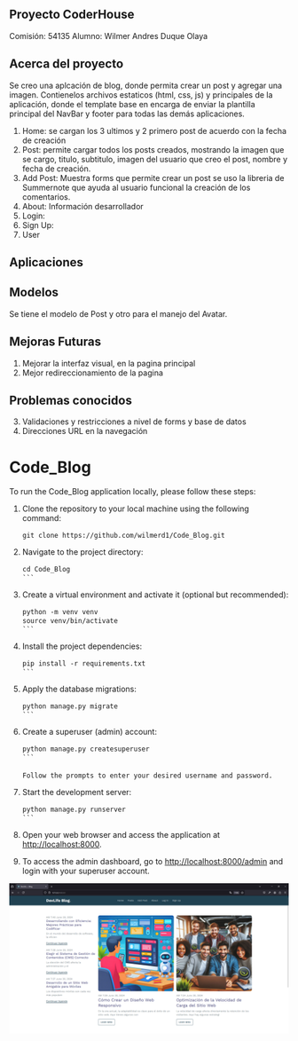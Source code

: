 ## Proyecto CoderHouse

Comisión: 54135
Alumno: Wilmer Andres Duque Olaya

## Acerca del proyecto

Se creo una aplcación de blog, donde permita crear un post y agregar una imagen.
Contienelos archivos estaticos (html, css, js) y principales de la aplicación, donde el template base en encarga de enviar la plantilla principal del NavBar y footer para todas las demás aplicaciones.

1. Home: se cargan los 3 ultimos y 2 primero post de acuerdo con la fecha de creación
2. Post: permite cargar todos los posts creados, mostrando la imagen que se cargo, titulo, subtitulo, imagen del usuario que creo el post, nombre y fecha de creación.
3. Add Post: Muestra forms que permite crear un post se uso la libreria de Summernote que ayuda al usuario funcional la creación de los comentarios.
4. About: Información desarrollador
5. Login:
6. Sign Up:
7. User

## Aplicaciones

## Modelos

Se tiene el modelo de Post y otro para el manejo del Avatar.

## Mejoras Futuras

1. Mejorar la interfaz visual, en la pagina principal
2. Mejor redireccionamiento de la pagina

## Problemas conocidos

3. Validaciones y restricciones a nivel de forms y base de datos
4. Direcciones URL en la navegación

# Code_Blog

To run the Code_Blog application locally, please follow these steps:

1. Clone the repository to your local machine using the following command:

   ```
   git clone https://github.com/wilmerd1/Code_Blog.git
   ```

2. Navigate to the project directory:

   ````
   cd Code_Blog
   ```

   ````

3. Create a virtual environment and activate it (optional but recommended):

   ````
   python -m venv venv
   source venv/bin/activate
   ```

   ````

4. Install the project dependencies:

   ````
   pip install -r requirements.txt
   ```

   ````

5. Apply the database migrations:

   ````
   python manage.py migrate
   ```

   ````

6. Create a superuser (admin) account:

   ````
   python manage.py createsuperuser
   ```

   Follow the prompts to enter your desired username and password.

   ````

7. Start the development server:

   ````
   python manage.py runserver
   ```

   ````

8. Open your web browser and access the application at [http://localhost:8000](http://localhost:8000).

9. To access the admin dashboard, go to [http://localhost:8000/admin](http://localhost:8000/admin) and login with your superuser account.

![alt text](image.png)